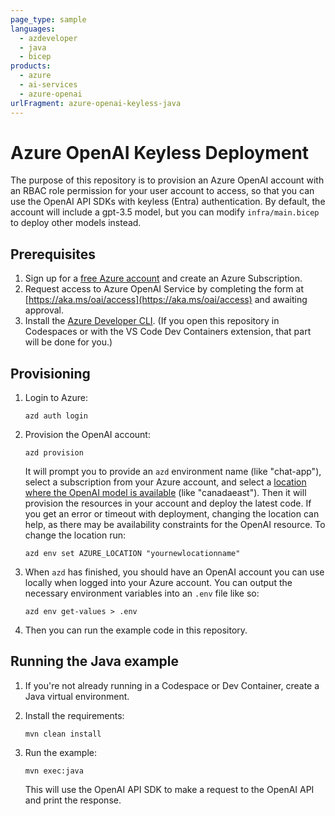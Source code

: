 ```yaml
---
page_type: sample
languages:
  - azdeveloper
  - java
  - bicep
products:
  - azure
  - ai-services
  - azure-openai
urlFragment: azure-openai-keyless-java
---
```


<!-- YAML front-matter schema: https://review.learn.microsoft.com/help/contribute/samples/process/onboarding?branch=main#supported-metadata-fields-for-readmemd -->


# Azure OpenAI Keyless Deployment

The purpose of this repository is to provision an Azure OpenAI account with an RBAC role permission for your user account to access,
so that you can use the OpenAI API SDKs with keyless (Entra) authentication. By default, the account will include a gpt-3.5 model, but you can modify `infra/main.bicep` to deploy other models instead.

## Prerequisites

1. Sign up for a [free Azure account](https://azure.microsoft.com/free/) and create an Azure Subscription.
2. Request access to Azure OpenAI Service by completing the form at [https://aka.ms/oai/access](https://aka.ms/oai/access) and awaiting approval.
3. Install the [Azure Developer CLI](https://learn.microsoft.com/azure/developer/azure-developer-cli/install-azd). (If you open this repository in Codespaces or with the VS Code Dev Containers extension, that part will be done for you.)

## Provisioning

1. Login to Azure:

    ```shell
    azd auth login
    ```

2. Provision the OpenAI account:

    ```shell
    azd provision
    ```

    It will prompt you to provide an `azd` environment name (like "chat-app"), select a subscription from your Azure account, and select a [location where the OpenAI model is available](https://learn.microsoft.com/azure/ai-services/openai/concepts/models#standard-deployment-model-availability) (like "canadaeast"). Then it will provision the resources in your account and deploy the latest code. If you get an error or timeout with deployment, changing the location can help, as there may be availability constraints for the OpenAI resource. To change the location run: 

    ```shell
    azd env set AZURE_LOCATION "yournewlocationname"
    ```

3. When `azd` has finished, you should have an OpenAI account you can use locally when logged into your Azure account. You can output the necessary environment variables into an `.env` file like so:

    ```shell
    azd env get-values > .env
    ```

4. Then you can run the example code in this repository.


## Running the Java example

1. If you're not already running in a Codespace or Dev Container, create a Java virtual environment.

2. Install the requirements:

    ```shell
    mvn clean install 
    ```

3. Run the example:

    ```shell
    mvn exec:java
    ```

    This will use the OpenAI API SDK to make a request to the OpenAI API and print the response.
